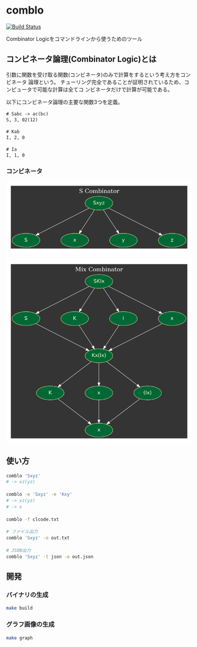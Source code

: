 # comblo
[![Build Status](https://travis-ci.org/jiro4989/clt.svg?branch=master)](https://travis-ci.org/jiro4989/clt)

Combinator Logicをコマンドラインから使うためのツール

## コンビネータ論理(Combinator Logic)とは
引数に関数を受け取る関数(コンビネータ)のみで計算をするという考え方をコンビネータ
論理という。
チューリング完全であることが証明されているため、コンピュータで可能な計算は全てコ
ンビネータだけで計算が可能である。

以下にコンビネータ論理の主要な関数3つを定義。

```
# Sabc -> ac(bc)
S, 3, 02(12)

# Kab
I, 2, 0

# Ia
I, 1, 0
```

### コンビネータ
![Sコンビネータとコンビネータの分割](doc/graphviz/s_combinator.png)

![SKIの計算の流れ](doc/graphviz/mix_combinator.png)

## 使い方

```bash
comblo 'Sxyz'
# -> xz(yz)

comblo -e 'Sxyz' -e 'Kxy'
# -> xz(yz)
# -> x

comblo -f clcode.txt

# ファイル出力
comblo 'Sxyz' -o out.txt

# JSON出力
comblo 'Sxyz' -t json -o out.json
```

## 開発
### バイナリの生成

```bash
make build
```

### グラフ画像の生成

```bash
make graph
```
